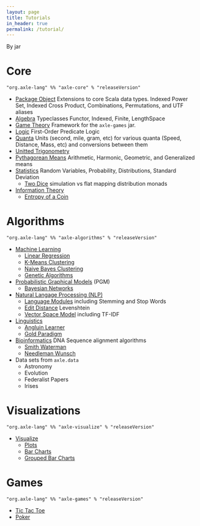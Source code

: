 ```yaml
---
layout: page
title: Tutorials
in_header: true
permalink: /tutorial/
---
```


By jar

Core
====

```
"org.axle-lang" %% "axle-core" % "releaseVersion"
```

* [Package Object](/chapter/axle_package_object/) Extensions to core Scala data types. Indexed Power Set, Indexed Cross Product, Combinations, Permutations, and UTF aliases
* [Algebra](/chapter/algebra/) Typeclasses Functor, Indexed, Finite, LengthSpace
* [Game Theory](/chapter/game_theory/) Framework for the `axle-games` jar.
* [Logic](/chapter/logic/) First-Order Predicate Logic
* [Quanta](/chapter/quanta/) Units (second, mile, gram, etc) for various quanta (Speed, Distance, Mass, etc) and conversions between them
* [Unitted Trigonometry](/chapter/unitted_trigonometry/)
* [Pythagorean Means](/chapter/pythagorean_means/) Arithmetic, Harmonic, Geometric, and Generalized means
* [Statistics](/chapter/statistics/) Random Variables, Probability, Distributions, Standard Deviation
  * [Two Dice](/chapter/two_dice/) simulation vs flat mapping distribution monads
* [Information Theory](/chapter/information_theory/)
  * [Entropy of a Coin](/chapter/entropy_biased_coin/)

Algorithms
==========

```
"org.axle-lang" %% "axle-algorithms" % "releaseVersion"
```

* [Machine Learning](/chapter/machine_earning/)
  * [Linear Regression](/chapter/linear_regression/)
  * [K-Means Clustering](/chapter/k_means_clustering/)
  * [Naive Bayes Clustering](/chapter/naive_bayes/)
  * [Genetic Algorithms](/chapter/genetic_algorithms/)
* [Probabilistic Graphical Models](/chapter/probabilistic_graphical_models/) (PGM)
  * [Bayesian Networks](/chapter/bayesian_networks/)
* [Natural Langage Processing (NLP)](/chapter/natural_language_processing/)
  * [Language Modules](/chapter/language_modules/) including Stemming and Stop Words
  * [Edit Distance](/chapter/edit_distance/) Levenshtein
  * [Vector Space Model](/chapter/vector_space_model/) including TF-IDF
* [Linguistics](/chapter/linguistics/)
  * [Angluin Learner](/chapter/angluin_learner/)
  * [Gold Paradigm](/chapter/gold_paradigm/)
* [Bioinformatics](/chapter/bioinformatics/) DNA Sequence alignment algorithms
  * [Smith Waterman](/chapter/smith_waterman/)
  * [Needleman Wunsch](/chapter/needleman_wunsch/)
* Data sets from `axle.data`
  * Astronomy
  * Evolution
  * Federalist Papers
  * Irises

Visualizations
==============

```
"org.axle-lang" %% "axle-visualize" % "releaseVersion"
```

* [Visualize](/chapter/Visualize)
  * [Plots](/chapter/Plots)
  * [Bar Charts](/chapter/BarCharts)
  * [Grouped Bar Charts](/chapter/GroupedBarCharts)

Games
=====

```
"org.axle-lang" %% "axle-games" % "releaseVersion"
```

* [Tic Tac Toe](/chapter/TicTacToe)
* [Poker](/chapter/Poker)

